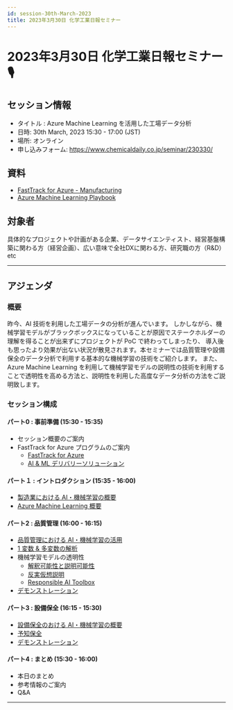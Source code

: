 ```yaml
---
id: session-30th-March-2023
title: 2023年3月30日 化学工業日報セミナー
---
```

# 2023年3月30日 化学工業日報セミナー :studio_microphone: 
## セッション情報
- タイトル : Azure Machine Learning を活用した工場データ分析
- 日時: 30th March, 2023 15:30 - 17:00 (JST)
- 場所: オンライン
- 申し込みフォーム: https://www.chemicaldaily.co.jp/seminar/230330/


## 資料
- [FastTrack for Azure - Manufacturing](https://konabuta.github.io/fta-manufacturing/)
- [Azure Machine Learning Playbook](https://konabuta.github.io/azure-machine-learning-playbook/)

## 対象者
具体的なプロジェクトや計画がある企業、データサイエンティスト、経営基盤構築に関わる方（経営企画）、広い意味で全社DXに関わる方、研究職の方（R&D）etc

---
## アジェンダ
### 概要
昨今、AI 技術を利用した工場データの分析が進んでいます。 しかしながら、機械学習モデルがブラックボックスになっていることが原因でステークホルダーの理解を得ることが出来ずにプロジェクトが PoC で終わってしまったり、 導入後も思ったより効果が出ない状況が散見されます。本セミナーでは品質管理や設備保全のデータ分析で利用する基本的な機械学習の技術をご紹介します。 また、Azure Machine Learning を利用して機械学習モデルの説明性の技術を利用することで透明性を高める方法と、説明性を利用した高度なデータ分析の方法をご説明致します。


### セッション構成
#### パート0 : 事前準備 (15:30 - 15:35)
- セッション概要のご案内
- FastTrack for Azure プログラムのご案内
    - [FastTrack for Azure](https://azure.microsoft.com/ja-jp/programs/azure-fasttrack/#overview)
    - [AI & ML デリバリーソリューション](https://konabuta.github.io/azure-machine-learning-playbook/docs/fta/fastrack-for-azure-aiml)

#### パート１ : イントロダクション (15:35 - 16:00)
- [製造業における AI・機械学習の概要](../manufacturing/manufacturing/ai-and-ml-in-manufacturing)
- [Azure Machine Learning 概要](https://konabuta.github.io/azure-machine-learning-playbook/docs/azureml/fundamentals/azureml-basic)


#### パート2 : 品質管理 (16:00 - 16:15)
- [品質管理における AI・機械学習の活用](../manufacturing/quality-control/qc-overview.md)
- [1 変数 & 多変数の解析](../manufacturing/quality-control/qc-diagnostic.md)
- 機械学習モデルの透明性
    - [解釈可能性と説明可能性](https://konabuta.github.io/azure-machine-learning-playbook/docs/azureml/responsible-ai/rai-interpretability-explainability)
    - [反実仮想説明](https://konabuta.github.io/azure-machine-learning-playbook/docs/azureml/responsible-ai/rai-counterfactual-explanation)
    - [Responsible AI Toolbox](https://konabuta.github.io/azure-machine-learning-playbook/docs/azureml/responsible-ai/rai-toolbox-for-debug)
- [デモンストレーション](../manufacturing/quality-control/qc-demonstration.md)

#### パート3 : 設備保全 (16:15 - 15:30)
- [設備保全のおける AI・機械学習の概要](../manufacturing/equipment-maintenance/em-overview.md)
- [予知保全](../manufacturing/equipment-maintenance/em-predictive-maintenance.md)
- [デモンストレーション](../manufacturing/equipment-maintenance/em-demonstration.md)

#### パート4 : まとめ (15:30 - 16:00)
- 本日のまとめ
- 参考情報のご案内
- Q&A
---